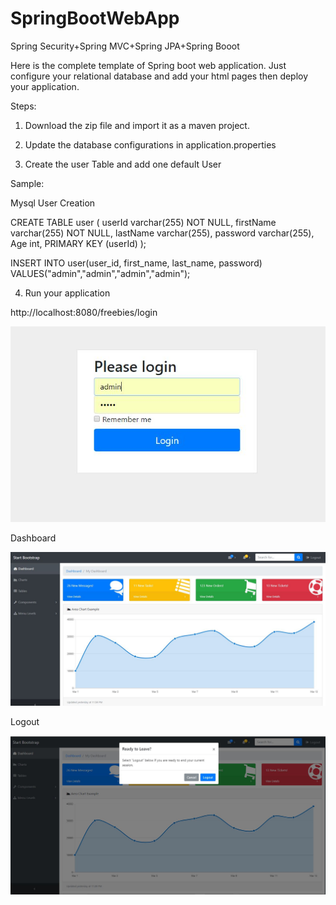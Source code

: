 # SpringBootWebApp
Spring Security+Spring MVC+Spring JPA+Spring Booot

Here is the complete template of Spring boot web application. Just configure your relational database and add your html pages then deploy your application.

Steps:

1) Download the zip file and import it as a maven project.

2) Update the database configurations in application.properties

3) Create the user Table and add one default User

Sample:

Mysql User Creation

CREATE TABLE user (
    userId varchar(255) NOT NULL,
    firstName varchar(255) NOT NULL,
    lastName varchar(255),
	password varchar(255),
    Age int,
    PRIMARY KEY (userId)
);


INSERT INTO user(user_id, first_name, last_name, password) VALUES("admin","admin","admin","admin");


4) Run your application

http://localhost:8080/freebies/login

![Alt text](/screens/login.JPG?raw=true "Login")

Dashboard

![Alt text](/screens/dashboard.JPG?raw=true "Dashboard")

Logout

![Alt text](/screens/logout.JPG?raw=true "Logout")











